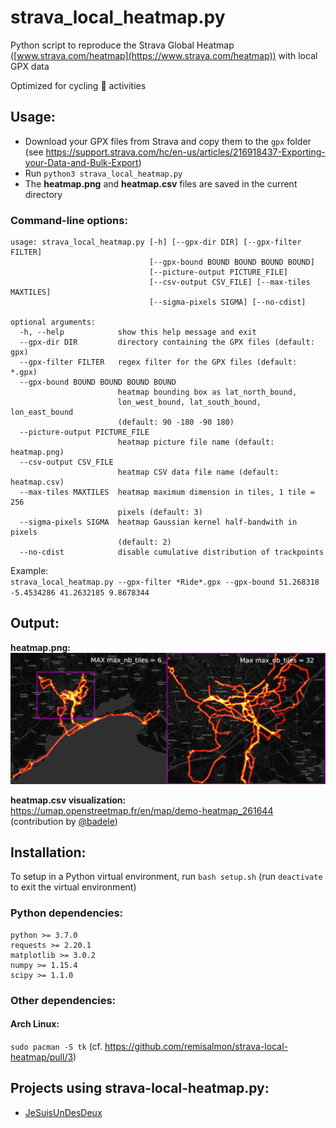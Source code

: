 # strava_local_heatmap.py

Python script to reproduce the Strava Global Heatmap ([www.strava.com/heatmap](https://www.strava.com/heatmap)) with local GPX data

Optimized for cycling :bicyclist: activities

## Usage:

* Download your GPX files from Strava and copy them to the `gpx` folder  
(see https://support.strava.com/hc/en-us/articles/216918437-Exporting-your-Data-and-Bulk-Export)
* Run `python3 strava_local_heatmap.py`
* The **heatmap.png** and **heatmap.csv** files are saved in the current directory

### Command-line options:
```
usage: strava_local_heatmap.py [-h] [--gpx-dir DIR] [--gpx-filter FILTER]
                               [--gpx-bound BOUND BOUND BOUND BOUND]
                               [--picture-output PICTURE_FILE]
                               [--csv-output CSV_FILE] [--max-tiles MAXTILES]
                               [--sigma-pixels SIGMA] [--no-cdist]

optional arguments:
  -h, --help            show this help message and exit
  --gpx-dir DIR         directory containing the GPX files (default: gpx)
  --gpx-filter FILTER   regex filter for the GPX files (default: *.gpx)
  --gpx-bound BOUND BOUND BOUND BOUND
                        heatmap bounding box as lat_north_bound,
                        lon_west_bound, lat_south_bound, lon_east_bound
                        (default: 90 -180 -90 180)
  --picture-output PICTURE_FILE
                        heatmap picture file name (default: heatmap.png)
  --csv-output CSV_FILE
                        heatmap CSV data file name (default: heatmap.csv)
  --max-tiles MAXTILES  heatmap maximum dimension in tiles, 1 tile = 256
                        pixels (default: 3)
  --sigma-pixels SIGMA  heatmap Gaussian kernel half-bandwith in pixels
                        (default: 2)
  --no-cdist            disable cumulative distribution of trackpoints
```

Example:  
`strava_local_heatmap.py --gpx-filter *Ride*.gpx --gpx-bound 51.268318 -5.4534286 41.2632185 9.8678344`

## Output:

**heatmap.png:**
![heatmap_zoom.png](images/heatmap_zoom.png)

**heatmap.csv visualization:**  
https://umap.openstreetmap.fr/en/map/demo-heatmap_261644 (contribution by [@badele](https://github.com/badele))

## Installation:

To setup in a Python virtual environment, run `bash setup.sh` (run `deactivate` to exit the virtual environment)

### Python dependencies:
```
python >= 3.7.0
requests >= 2.20.1
matplotlib >= 3.0.2
numpy >= 1.15.4
scipy >= 1.1.0
```
### Other dependencies:

#### Arch Linux:

`sudo pacman -S tk` (cf. https://github.com/remisalmon/strava-local-heatmap/pull/3)

## Projects using strava-local-heatmap.py:

- [JeSuisUnDesDeux](https://gitlab.com/JeSuisUnDesDeux/jesuisundesdeux/tree/master/datas/traces)
